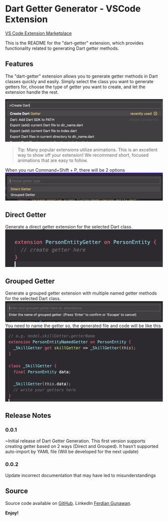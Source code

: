 # Dart Getter Generator - VSCode Extension

[VS Code Extension Marketplace](https://marketplace.visualstudio.com/items?itemName=FerdianGunawan.dart-getter)

This is the README for the "dart-getter" extension, which provides functionality related to generating Dart getter methods.

## Features

The "dart-getter" extension allows you to generate getter methods in Dart classes quickly and easily. Simply select the class you want to generate getters for, choose the type of getter you want to create, and let the extension handle the rest.

![Command menu](./screenshots/main_menu.png)

> Tip: Many popular extensions utilize animations. This is an excellent way to show off your extension! We recommend short, focused animations that are easy to follow.


When you run Command+Shift + P, there will be 2 options
![Two option menus](./screenshots/two_option_menus.png)

## Direct Getter

Generate a direct getter extension for the selected Dart class.
![Direct getter example](./screenshots/direct_example.png)

## Grouped Getter

Generate a grouped getter extension with multiple named getter methods for the selected Dart class.
![Grouped naming textfield](./screenshots/grouped_naming_textfield.png)
You need to name the getter
so, the generated file and code will be like this
![Grouped getter example](./screenshots/grouped_example.png)


## Release Notes

### 0.0.1

~Initial release of Dart Getter Generation.
This first version supports creating getter based on 2 ways (Direct and Grouped).
It hasn't supported auto-import by YAML file (Will be developed for the next update)

### 0.0.2

Update incorrect documentation that may have led to misunderstandings

## Source

Source code available on [GitHub](https://github.com/ferdiangunawan/dart-getter-vscode-extension).
LinkedIn [Ferdian Gunawan](https://www.linkedin.com/in/ferdiangunawan).

**Enjoy!**
